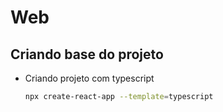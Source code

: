# Web

## Criando base do projeto

* Criando projeto com typescript

  ```bash
  npx create-react-app --template=typescript
  ```
